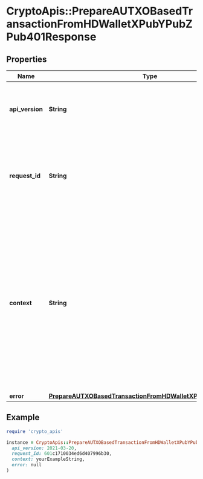 # CryptoApis::PrepareAUTXOBasedTransactionFromHDWalletXPubYPubZPub401Response

## Properties

| Name | Type | Description | Notes |
| ---- | ---- | ----------- | ----- |
| **api_version** | **String** | Specifies the version of the API that incorporates this endpoint. |  |
| **request_id** | **String** | Defines the ID of the request. The &#x60;requestId&#x60; is generated by Crypto APIs and it&#39;s unique for every request. |  |
| **context** | **String** | In batch situations the user can use the context to correlate responses with requests. This property is present regardless of whether the response was successful or returned as an error. &#x60;context&#x60; is specified by the user. | [optional] |
| **error** | [**PrepareAUTXOBasedTransactionFromHDWalletXPubYPubZPubE401**](PrepareAUTXOBasedTransactionFromHDWalletXPubYPubZPubE401.md) |  |  |

## Example

```ruby
require 'crypto_apis'

instance = CryptoApis::PrepareAUTXOBasedTransactionFromHDWalletXPubYPubZPub401Response.new(
  api_version: 2021-03-20,
  request_id: 601c1710034ed6d407996b30,
  context: yourExampleString,
  error: null
)
```

